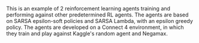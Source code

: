 This is an example of 2 reinforcement learning agents training and performing against other predetermined RL agents. 
The agents are based on SARSA epsilon-soft policies and SARSA Lambda, with an epsilon greedy policy.
The agents are developed on a Connect 4 environment, in which they train and play against Kaggle's random agent and Negamax. 
